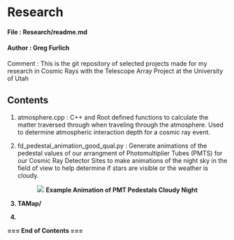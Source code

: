 # Research

#### File : Research/readme.md
#### Author : Greg Furlich

Comment : This is the git repository of selected projects made for my research in Cosmic Rays with the Telescope Array Project at the University of Utah

## Contents ##

1) atmosphere.cpp : C++ and Root defined functions to calculate the matter traversed through when traveling through the atmosphere. Used to determine atmospheric interaction depth for a cosmic ray event.

2) fd_pedestal_animation_good_qual.py : Generate animations of the pedestal values of our arrangment of Photomultiplier Tubes (PMTS) for our Cosmic Ray Detector Sites to make animations of the night sky in the field of view to help determine if stars are visible or the weather is cloudy.

<p align="center">
    <img src="https://github.com/gfurlich/Research/blob/master/GIFs/clear.gif" style="width: 200px>
    <b>Example Animation of PMT Pedestals Clear Night<b>
    <img src="https://github.com/gfurlich/Research/blob/master/GIFs/cloudy.gif" style="width: 50%; height: 50%">
    <b>Example Animation of PMT Pedestals Cloudy Night<b>
</p>

3) TAMap/

4)

=== End of Contents ===
